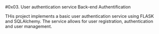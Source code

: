 #0x03. User authentication service 
Back-end
Authentification

THis project implements a basic user authentication service using FLASK and SQLAlchemy. The service allows for user registration, authentication and user management.